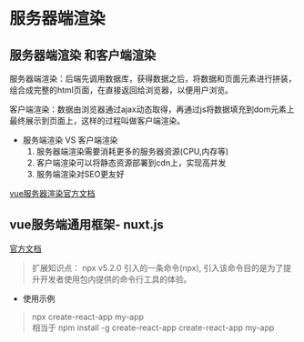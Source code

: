 # 服务器端渲染

## 服务器端渲染 和客户端渲染

服务器端渲染：后端先调用数据库，获得数据之后，将数据和页面元素进行拼装，组合成完整的html页面，在直接返回给浏览器，以便用户浏览。   

客户端渲染：数据由浏览器通过ajax动态取得，再通过js将数据填充到dom元素上最终展示到页面上，这样的过程叫做客户端渲染。

- 服务端渲染 VS 客户端渲染
  1. 服务器端渲染需要消耗更多的服务器资源(CPU,内存等)
  2. 客户端渲染可以将静态资源部署到cdn上，实现高并发
  3. 服务端渲染对SEO更友好

[vue服务器渲染官方文档](https://ssr.vuejs.org/zh/)

## vue服务端通用框架- nuxt.js

[官方文档](https://zh.nuxtjs.org/guide)

> 扩展知识点： npx v5.2.0 引入的一条命令(npx), 引入该命令目的是为了提升开发者使用包内提供的命令行工具的体验。    
- 使用示例
> npx create-react-app my-app  
> 相当于 npm install -g create-react-app
> create-react-app my-app


